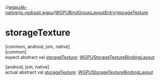 //[wgpu4k-native](../../../index.md)/[io.ygdrasil.wgpu](../index.md)/[WGPUBindGroupLayoutEntry](index.md)/[storageTexture](storage-texture.md)

# storageTexture

[common, android, jvm, native]\
[common]\
expect abstract val [storageTexture](storage-texture.md): [WGPUStorageTextureBindingLayout](../-w-g-p-u-storage-texture-binding-layout/index.md)

[android, jvm, native]\
actual abstract val [storageTexture](storage-texture.md): [WGPUStorageTextureBindingLayout](../-w-g-p-u-storage-texture-binding-layout/index.md)